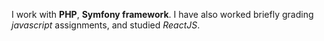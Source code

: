 I work with **PHP**, **Symfony framework**. I have also worked briefly grading *javascript* assignments, and studied *ReactJS*. 
